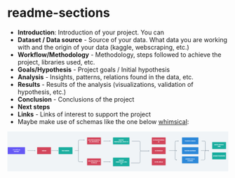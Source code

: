 # readme-sections

- **Introduction**: Introduction of your project. You can
- **Dataset / Data source** - Source of your data. What data you are working with and the origin of your data (kaggle, webscraping, etc.)
- **Workflow/Methodology** - Methodology, steps followed to achieve the project, libraries used, etc.
- **Goals/Hypothesis** - Project goals / Initial hypothesis
- **Analysis** - Insights, patterns, relations found in the data, etc.
- **Results** - Results of the analysis (visualizations, validation of hypothesis, etc.)
- **Conclusion** - Conclusions of the project
- **Next steps**
- **Links** - Links of interest to support the project
- Maybe make use of schemas like the one below [whimsical](whimsical.com):

![whimsical](../images/whimsical-example.png)
